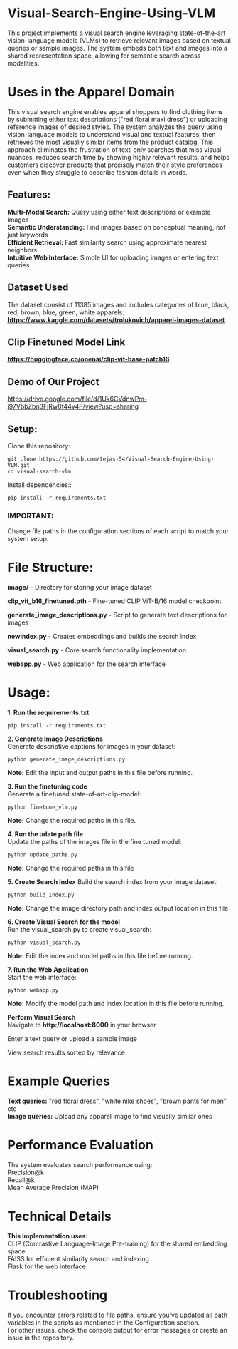 # Visual-Search-Engine-Using-VLM
This project implements a visual search engine leveraging state-of-the-art vision-language models (VLMs) to retrieve relevant images based on textual queries or sample images. The system embeds both text and images into a shared representation space, allowing for semantic search across modalities.

# Uses in the Apparel Domain  
This visual search engine enables apparel shoppers to find clothing items by submitting either text descriptions ("red floral maxi dress") or uploading reference images of desired styles. The system analyzes the query using vision-language models to understand visual and textual features, then retrieves the most visually similar items from the product catalog. This approach eliminates the frustration of text-only searches that miss visual nuances, reduces search time by showing highly relevant results, and helps customers discover products that precisely match their style preferences even when they struggle to describe fashion details in words.  

## Features:  
__Multi-Modal Search:__ Query using either text descriptions or example images  
__Semantic Understanding:__ Find images based on conceptual meaning, not just keywords  
__Efficient Retrieval:__ Fast similarity search using approximate nearest neighbors  
__Intuitive Web Interface:__ Simple UI for uploading images or entering text queries    

## Dataset Used  
The dataset consist of 11385 images and includes categories of blue, black, red, brown, blue, green, white apparels:
**https://www.kaggle.com/datasets/trolukovich/apparel-images-dataset**  

## Clip Finetuned Model Link  
**https://huggingface.co/openai/clip-vit-base-patch16**  

## Demo of Our Project  
https://drive.google.com/file/d/1Uk6CVdnwPm-i97VbbZbn3FjRw0t44v4F/view?usp=sharing  

## Setup:  
Clone this repository:  
```
git clone https://github.com/tejas-54/Visual-Search-Engine-Using-VLM.git
cd visual-search-vlm
```
Install dependencies::  
```
pip install -r requirements.txt
```
### IMPORTANT: 
Change file paths in the configuration sections of each script to match your system setup.  

# File Structure:  
**image/** - Directory for storing your image dataset  

**clip_vit_b16_finetuned.pth** - Fine-tuned CLIP ViT-B/16 model checkpoint  

**generate_image_descriptions.py** - Script to generate text descriptions for images  

**newindex.py** - Creates embeddings and builds the search index  

**visual_search.py** - Core search functionality implementation  

**webapp.py** - Web application for the search interface  

# Usage:  
**1. Run the requirements.txt**  
```
pip install -r requirements.txt
```
**2. Generate Image Descriptions**  
Generate descriptive captions for images in your dataset:  
```
python generate_image_descriptions.py
```
**Note:** Edit the input and output paths in this file before running.  

**3. Run the finetuning code**  
Generate a finetuned state-of-art-clip-model:  
```
python finetune_vlm.py
```
**Note:** Change the required paths in this file.  

**4. Run the udate path file**  
Update the paths of the images file in the fine tuned model:  
```
python update_paths.py
```
**Note:** Change the required paths in this file  

**5. Create Search Index**
Build the search index from your image dataset:
```
python build_index.py
```
**Note:** Change the image directory path and index output location in this file.  

**6. Create Visual Search for the model**  
Run the visual_search.py to create visual_search:  
```
python visual_search.py
```
**Note:** Edit the index and model paths in this file before running.    

**7. Run the Web Application**  
Start the web interface:  
```
python webapp.py
```
**Note:** Modify the model path and index location in this file before running.    

**Perform Visual Search**   
Navigate to **http://localhost:8000** in your browser   

Enter a text query or upload a sample image  

View search results sorted by relevance  

# Example Queries  
**Text queries:** "red floral dress", "white nike shoes", "brown pants for men" etc  
**Image queries:** Upload any apparel image to find visually similar ones  


# Performance Evaluation  
The system evaluates search performance using:  
Precision@k  
Recall@k  
Mean Average Precision (MAP)  

# Technical Details  
**This implementation uses:**    
CLIP (Contrastive Language-Image Pre-training) for the shared embedding space  
FAISS for efficient similarity search and indexing  
Flask for the web interface  

# Troubleshooting
If you encounter errors related to file paths, ensure you've updated all path variables in the scripts as mentioned in the Configuration section.  
For other issues, check the console output for error messages or create an issue in the repository.  




